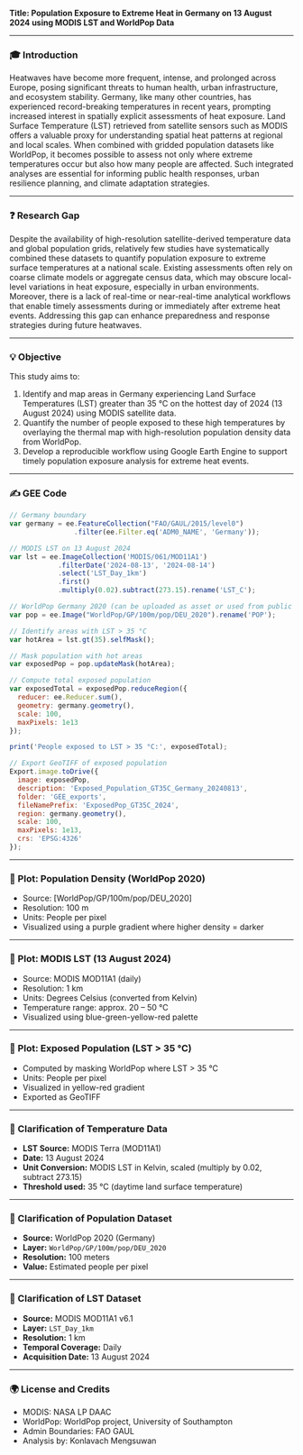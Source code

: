 **Title: Population Exposure to Extreme Heat in Germany on 13 August 2024 using MODIS LST and WorldPop Data**

---

### 🎓 Introduction

Heatwaves have become more frequent, intense, and prolonged across Europe, posing significant threats to human health, urban infrastructure, and ecosystem stability. Germany, like many other countries, has experienced record-breaking temperatures in recent years, prompting increased interest in spatially explicit assessments of heat exposure. Land Surface Temperature (LST) retrieved from satellite sensors such as MODIS offers a valuable proxy for understanding spatial heat patterns at regional and local scales. When combined with gridded population datasets like WorldPop, it becomes possible to assess not only where extreme temperatures occur but also how many people are affected. Such integrated analyses are essential for informing public health responses, urban resilience planning, and climate adaptation strategies.

---

### ❓ Research Gap

Despite the availability of high-resolution satellite-derived temperature data and global population grids, relatively few studies have systematically combined these datasets to quantify population exposure to extreme surface temperatures at a national scale. Existing assessments often rely on coarse climate models or aggregate census data, which may obscure local-level variations in heat exposure, especially in urban environments. Moreover, there is a lack of real-time or near-real-time analytical workflows that enable timely assessments during or immediately after extreme heat events. Addressing this gap can enhance preparedness and response strategies during future heatwaves.

---

### 💡 Objective

This study aims to:

1. Identify and map areas in Germany experiencing Land Surface Temperatures (LST) greater than 35 °C on the hottest day of 2024 (13 August 2024) using MODIS satellite data.
2. Quantify the number of people exposed to these high temperatures by overlaying the thermal map with high-resolution population density data from WorldPop.
3. Develop a reproducible workflow using Google Earth Engine to support timely population exposure analysis for extreme heat events.

---

### ✍️ GEE Code

```javascript
// Germany boundary
var germany = ee.FeatureCollection("FAO/GAUL/2015/level0")
                .filter(ee.Filter.eq('ADM0_NAME', 'Germany'));

// MODIS LST on 13 August 2024
var lst = ee.ImageCollection('MODIS/061/MOD11A1')
            .filterDate('2024-08-13', '2024-08-14')
            .select('LST_Day_1km')
            .first()
            .multiply(0.02).subtract(273.15).rename('LST_C');

// WorldPop Germany 2020 (can be uploaded as asset or used from public source)
var pop = ee.Image("WorldPop/GP/100m/pop/DEU_2020").rename('POP');

// Identify areas with LST > 35 °C
var hotArea = lst.gt(35).selfMask();

// Mask population with hot areas
var exposedPop = pop.updateMask(hotArea);

// Compute total exposed population
var exposedTotal = exposedPop.reduceRegion({
  reducer: ee.Reducer.sum(),
  geometry: germany.geometry(),
  scale: 100,
  maxPixels: 1e13
});

print('People exposed to LST > 35 °C:', exposedTotal);

// Export GeoTIFF of exposed population
Export.image.toDrive({
  image: exposedPop,
  description: 'Exposed_Population_GT35C_Germany_20240813',
  folder: 'GEE_exports',
  fileNamePrefix: 'ExposedPop_GT35C_2024',
  region: germany.geometry(),
  scale: 100,
  maxPixels: 1e13,
  crs: 'EPSG:4326'
});
```

---

### 🔻 Plot: Population Density (WorldPop 2020)

* Source: \[WorldPop/GP/100m/pop/DEU\_2020]
* Resolution: 100 m
* Units: People per pixel
* Visualized using a purple gradient where higher density = darker

---

### 🔻 Plot: MODIS LST (13 August 2024)

* Source: MODIS MOD11A1 (daily)
* Resolution: 1 km
* Units: Degrees Celsius (converted from Kelvin)
* Temperature range: approx. 20 – 50 °C
* Visualized using blue-green-yellow-red palette

---

### 🔻 Plot: Exposed Population (LST > 35 °C)

* Computed by masking WorldPop where LST > 35 °C
* Units: People per pixel
* Visualized in yellow-red gradient
* Exported as GeoTIFF

---

### 🔹 Clarification of Temperature Data

* **LST Source:** MODIS Terra (MOD11A1)
* **Date:** 13 August 2024
* **Unit Conversion:** MODIS LST in Kelvin, scaled (multiply by 0.02, subtract 273.15)
* **Threshold used:** 35 °C (daytime land surface temperature)

---

### 🔹 Clarification of Population Dataset

* **Source:** WorldPop 2020 (Germany)
* **Layer:** `WorldPop/GP/100m/pop/DEU_2020`
* **Resolution:** 100 meters
* **Value:** Estimated people per pixel

---

### 🔹 Clarification of LST Dataset

* **Source:** MODIS MOD11A1 v6.1
* **Layer:** `LST_Day_1km`
* **Resolution:** 1 km
* **Temporal Coverage:** Daily
* **Acquisition Date:** 13 August 2024

---

### 🌍 License and Credits

* MODIS: NASA LP DAAC
* WorldPop: WorldPop project, University of Southampton
* Admin Boundaries: FAO GAUL
* Analysis by: Konlavach Mengsuwan
